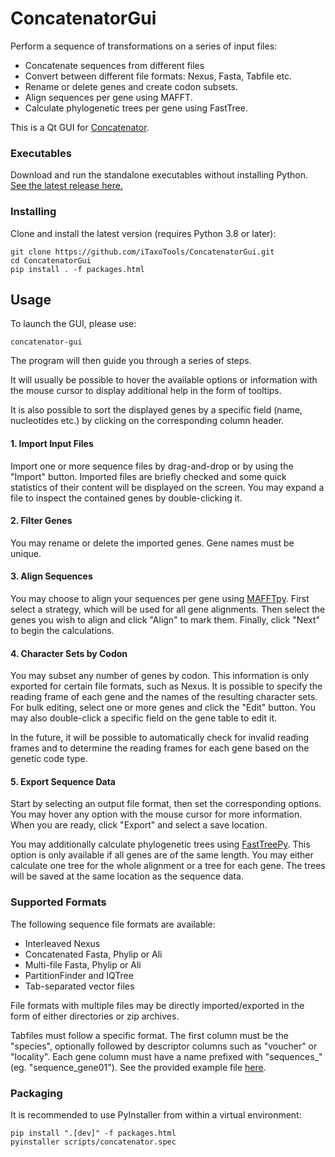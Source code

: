 # ConcatenatorGui

Perform a sequence of transformations on a series of input files:

* Concatenate sequences from different files
* Convert between different file formats: Nexus, Fasta, Tabfile etc.
* Rename or delete genes and create codon subsets.
* Align sequences per gene using MAFFT.
* Calculate phylogenetic trees per gene using FastTree.

This is a Qt GUI for [Concatenator](https://github.com/iTaxoTools/concatenator).


### Executables
Download and run the standalone executables without installing Python.</br>
[See the latest release here.](https://github.com/iTaxoTools/ConcatenatorGui/releases/latest)


### Installing
Clone and install the latest version (requires Python 3.8 or later):
```
git clone https://github.com/iTaxoTools/ConcatenatorGui.git
cd ConcatenatorGui
pip install . -f packages.html
```


## Usage
To launch the GUI, please use:
```
concatenator-gui
```

The program will then guide you through a series of steps.

It will usually be possible to hover the available options or information with the mouse cursor to display additional help in the form of tooltips.

It is also possible to sort the displayed genes by a specific field (name, nucleotides etc.) by clicking on the corresponding column header.


#### 1. Import Input Files

Import one or more sequence files by drag-and-drop or by using the "Import" button. Imported files are briefly checked and some quick statistics of their content will be displayed on the screen. You may expand a file to inspect the contained genes by double-clicking it.


#### 2. Filter Genes

You may rename or delete the imported genes. Gene names must be unique.


#### 3. Align Sequences

You may choose to align your sequences per gene using [MAFFTpy](https://github.com/iTaxoTools/MAFFTpy). First select a strategy, which will be used for all gene alignments. Then select the genes you wish to align and click "Align" to mark them. Finally, click "Next" to begin the calculations.


#### 4. Character Sets by Codon

You may subset any number of genes by codon. This information is only exported for certain file formats, such as Nexus. It is possible to specify the reading frame of each gene and the names of the resulting character sets. For bulk editing, select one or more genes and click the "Edit" button. You may also double-click a specific field on the gene table to edit it.

In the future, it will be possible to automatically check for invalid reading frames and to determine the reading frames for each gene based on the genetic code type.


#### 5. Export Sequence Data

Start by selecting an output file format, then set the corresponding options. You may hover any option with the mouse cursor for more information. When you are ready, click "Export" and select a save location.

You may additionally calculate phylogenetic trees using [FastTreePy](https://github.com/iTaxoTools/FastTreePy). This option is only available if all genes are of the same length. You may either calculate one tree for the whole alignment or a tree for each gene. The trees will be saved at the same location as the sequence data.


### Supported Formats

The following sequence file formats are available:

* Interleaved Nexus
* Concatenated Fasta, Phylip or Ali
* Multi-file Fasta, Phylip or Ali
* PartitionFinder and IQTree
* Tab-separated vector files

File formats with multiple files may be directly imported/exported in the form of either directories or zip archives.

Tabfiles must follow a specific format. The first column must be the "species", optionally followed by descriptor columns such as "voucher" or "locality". Each gene column must have a name prefixed with "sequences_" (eg. "sequence_gene01"). See the provided example file [here](examples/test_tabfile.tab).


### Packaging

It is recommended to use PyInstaller from within a virtual environment:
```
pip install ".[dev]" -f packages.html
pyinstaller scripts/concatenator.spec
```
